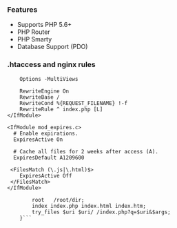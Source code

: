 ### Features

- Supports PHP 5.6+
- PHP Router
- PHP Smarty 
- Database Support (PDO)



### .htaccess and nginx rules


```<IfModule mod_rewrite.c>
    Options -MultiViews

    RewriteEngine On
    RewriteBase /
    RewriteCond %{REQUEST_FILENAME} !-f
    RewriteRule ^ index.php [L]
</IfModule>

<IfModule mod_expires.c>
  # Enable expirations.
  ExpiresActive On

  # Cache all files for 2 weeks after access (A).
  ExpiresDefault A1209600

 <FilesMatch (\.js|\.html)$>
    ExpiresActive Off
 </FilesMatch>
</IfModule>
```


``` location / {
        root   /root/dir;
        index index.php index.html index.htm;
        try_files $uri $uri/ /index.php?q=$uri&$args;
	}```
